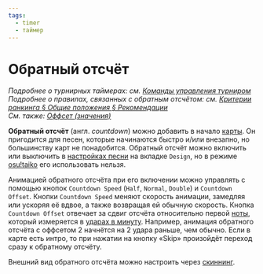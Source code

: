 ```yaml
---
tags:
  - timer
  - таймер
---
```


# Обратный отсчёт

*Подробнее о турнирных таймерах: см. [Команды управления турниром](/wiki/osu!tourney/Tournament_management_commands)*\
*Подробнее о правилах, связанных с обратным отсчётом: см. [Критерии ранкинга § Общие положения § Рекомендации](/wiki/Ranking_Criteria#рекомендации)*\
*См. также: [Оффсет (значения)](/wiki/Disambiguation/Offset)*

**Обратный отсчёт** (англ. *countdown*) можно добавить в начало [карты](/wiki/Beatmap). Он пригодится для песен, которые начинаются быстро и/или внезапно, но большинству карт не понадобится. Обратный отсчёт можно включить или выключить в [настройках песни](/wiki/Client/Beatmap_editor/Song_Setup) на вкладке `Design`, но в режиме [osu!taiko](/wiki/Game_mode/osu!taiko) его использовать нельзя.

Анимацией обратного отсчёта при его включении можно управлять с помощью кнопок `Countdown Speed` (`Half`, `Normal`, `Double`) и `Countdown Offset`. Кнопки `Countdown Speed` меняют скорость анимации, замедляя или ускоряя её вдвое, а также возвращая ей обычную скорость. Кнопка `Countdown Offset` отвечает за сдвиг отсчёта относительно первой [ноты](/wiki/Hit_object), который измеряется в [ударах в минуту](/wiki/Beatmapping/Beats_per_minute). Например, анимация обратного отсчёта с оффсетом 2 начнётся на 2 удара раньше, чем обычно. Если в карте есть интро, то при нажатии на кнопку «Skip» произойдёт переход сразу к обратному отсчёту.

Внешний вид обратного отсчёта можно настроить через [скиннинг](/wiki/Skinning/Interface#countdown).

